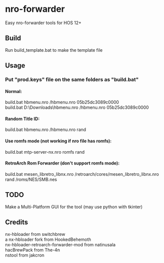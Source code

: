 # nro-forwarder
Easy nro-forwarder tools for HOS 12+
## Build
Run build_template.bat to make the template file
## Usage
### Put "prod.keys" file on the same folders as "build.bat"
#### Normal:
build.bat hbmenu.nro /hbmenu.nro 05b25dc3089c0000  
build.bat D:\Downloads\hbmenu.nro /hbmenu.nro 05b25dc3089c0000
#### Random Title ID:
build.bat hbmenu.nro /hbmenu.nro rand
#### Use romfs mode (not working if nro file has romfs):
build.bat mtp-server-nx.nro romfs rand
#### RetroArch Rom Forwarder (don't support romfs mode):
build.bat mesen_libretro_libnx.nro /retroarch/cores/mesen_libretro_libnx.nro rand /roms/NES/SMB.nes
## TODO
Make a Multi-Platform GUI for the tool (may use python with tkinter)
## Credits
nx-hbloader from switchbrew  
a nx-hbloader fork from HookedBehemoth  
nx-hbloader-retroarch-forwarder-mod from natinusala  
hacBrewPack from The-4n  
nstool from jakcron

